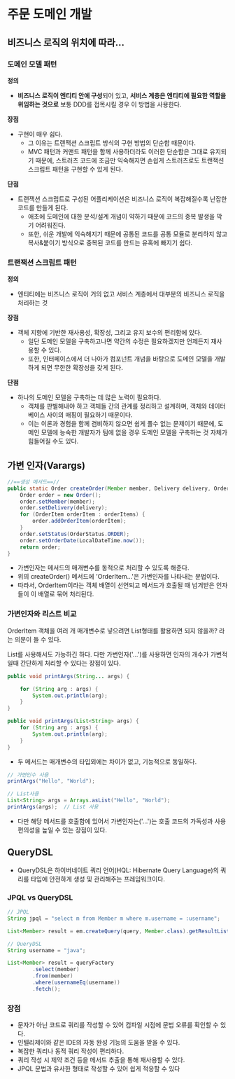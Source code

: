# **주문 도메인 개발**

## 비즈니스 로직의 위치에 따라…

### 도메인 모델 패턴

**정의**

- **비즈니스 로직이 엔티티 안에 구성**되어 있고, **서비스 계층은 엔티티에 필요한 역할을 위임하는 것으로** 보통 DDD를 접목시킬 경우 이 방법을 사용한다.

**장점**

- 구현이 매우 쉽다.
    - 그 이유는 트랜잭션 스크립트 방식의 구현 방법의 단순함 때문이다.
    - MVC 패턴과 커맨드 패턴을 함께 사용하더라도 이러한 단순함은 그대로 유지되기 때문에, 스트러츠 코드에 조금만 익숙해지면 손쉽게 스트러츠로도 트랜잭션 스크립트 패턴을 구현할 수 있게 된다.

**단점**

- 트랜잭션 스크립트로 구성된 어플리케이션은 비즈니스 로직이 복잡해질수록 난잡한 코드를 만들게 된다.
    - 애초에 도메인에 대한 분석/설계 개념이 약하기 때문에 코드의 중복 발생을 막기 어려워진다.
    - 또한, 쉬운 개발에 익숙해지기 때문에 공통된 코드를 공통 모듈로 분리하지 않고 복사&붙이기 방식으로 중복된 코드를 만드는 유혹에 빠지기 쉽다.


### 트랜잭션 스크립트 패턴

**정의**

- 엔티티에는 비즈니스 로직이 거의 없고 서비스 계층에서 대부분의 비즈니스 로직을 처리하는 것

**장점**

- 객체 지향에 기반한 재사용성, 확장성, 그리고 유지 보수의 편리함에 있다.
    - 일단 도메인 모델을 구축하고나면 약간의 수정은 필요하겠지만 언제든지 재사용할 수 있다.
    - 또한, 인터페이스에서 더 나아가 컴포넌트 개념을 바탕으로 도메인 모델을 개발하게 되면 무한한 확장성을 갖게 된다.

**단점**

- 하나의 도메인 모델을 구축하는 데 많은 노력이 필요하다.
    - 객체를 판별해내야 하고 객체들 간의 관계를 정리하고 설계하며, 객체와 데이터베이스 사이의 매핑이 필요하기 때문이다.
    - 이는 이론과 경험을 함께 겸비하지 않으면 쉽게 풀수 없는 문제이기 때문에, 도메인 모델에 능숙한 개발자가 팀에 없을 경우 도메인 모델을 구축하는 것 자체가 힘들어질 수도 있다.

## **가변 인자(Varargs)**

```java
//==생성 메서드==//
public static Order createOrder(Member member, Delivery delivery, OrderItem... orderItems) {
    Order order = new Order();
    order.setMember(member);
    order.setDelivery(delivery);
    for (OrderItem orderItem : orderItems) {
        order.addOrderItem(orderItem);
    }
    order.setStatus(OrderStatus.ORDER);
    order.setOrderDate(LocalDateTime.now());
    return order;
}
```

- 가변인자는 메서드의 매개변수를 동적으로 처리할 수 있도록 해준다.
- 위의 createOrder() 메서드에 'OrderItem...'은 가변인자를 나타내는 문법이다.
- 따라서, OrderItem이라는 객체 배열이 선언되고 메서드가 호출될 때 넘겨받은 인자들이 이 배열로 묶어 처리된다.

### 가변인자와 리스트 비교

OrderItem 객체을 여러 개 매개변수로 넣으려면 List형태를 활용하면 되지 않을까? 라는 의문이 들 수 있다.

List를 사용해서도 가능하긴 하다. 다만 가변인자('...')를 사용하면 인자의 개수가 가변적일때 간단하게 처리할 수 있다는 장점이 있다.

```java
public void printArgs(String... args) {

    for (String arg : args) {
        System.out.println(arg);
    }
}

public void printArgs(List<String> args) {
    for (String arg : args) {
        System.out.println(arg);
    }
}
```

- 두 메서드는 매개변수의 타입외에는 차이가 없고, 기능적으로 동일하다.

```java
// 가변인수 사용
printArgs("Hello", "World");

// List사용
List<String> args = Arrays.asList("Hello", "World");
printArgs(args);  // List 사용
```

- 다만 해당 메서드를 호출함에 있어서 가변인자는('...')는 호출 코드의 가독성과 사용편의성을 높일 수 있는 장점이 있다.

## QueryDSL

- QueryDSL은 하이버네이트 쿼리 언어(HQL: Hibernate Query Language)의 쿼리를 타입에 안전하게 생성 및 관리해주는 프레임워크이다.

### JPQL vs QueryDSL

```java
// JPQL
String jpql = "select m from Member m where m.username = :username";

List<Member> result = em.createQuery(query, Member.class).getResultList();

// QueryDSL
String username = "java";

List<Member> result = queryFactory
        .select(member)
        .from(member)
        .where(usernameEq(username))
        .fetch();
```

### 장점

- 문자가 아닌 코드로 쿼리를 작성할 수 있어 컴파일 시점에 문법 오류를 확인할 수 있다.
- 인텔리제이와 같은 IDE의 자동 완성 기능의 도움을 받을 수 있다.
- 복잡한 쿼리나 동적 쿼리 작성이 편리하다.
- 쿼리 작성 시 제약 조건 등을 메서드 추출을 통해 재사용할 수 있다.
- JPQL 문법과 유사한 형태로 작성할 수 있어 쉽게 적응할 수 있다